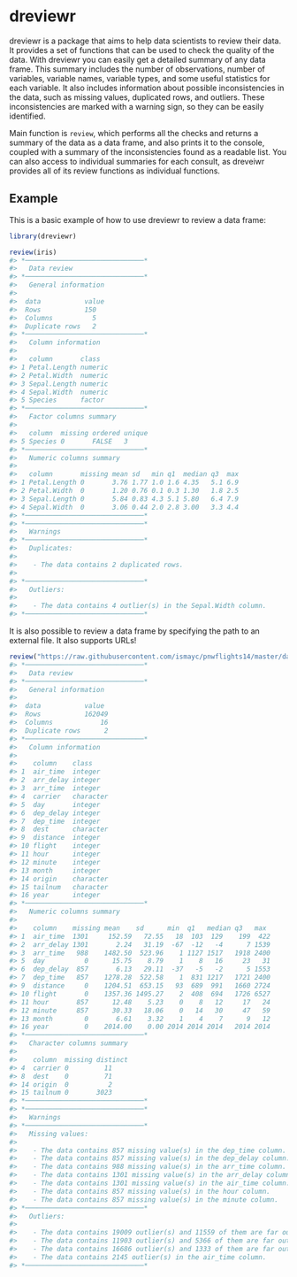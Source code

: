 
<!-- README.md is generated from README.Rmd. Please edit that file -->

# dreviewr

<!-- badges: start -->
<!-- badges: end -->

dreviewr is a package that aims to help data scientists to review their
data. It provides a set of functions that can be used to check the
quality of the data. With dreviewr you can easily get a detailed summary
of any data frame. This summary includes the number of observations,
number of variables, variable names, variable types, and some useful
statistics for each variable. It also includes information about
possible inconsistencies in the data, such as missing values, duplicated
rows, and outliers. These inconsistencies are marked with a warning
sign, so they can be easily identified.

Main function is `review`, which performs all the checks and returns a
summary of the data as a data frame, and also prints it to the console,
coupled with a summary of the inconsistencies found as a readable list.
You can also access to individual summaries for each consult, as
dreveiwr provides all of its review functions as individual functions.

## Example

This is a basic example of how to use dreviewr to review a data frame:

``` r
library(dreviewr)

review(iris)
#> *──────────────────────────────*
#>   Data review
#> *──────────────────────────────*
#>   General information
#> 
#>  data           value
#>  Rows           150  
#>  Columns          5  
#>  Duplicate rows   2  
#> *──────────────────────────────*
#>   Column information
#> 
#>   column       class  
#> 1 Petal.Length numeric
#> 2 Petal.Width  numeric
#> 3 Sepal.Length numeric
#> 4 Sepal.Width  numeric
#> 5 Species      factor 
#> *──────────────────────────────*
#>   Factor columns summary
#> 
#>   column  missing ordered unique
#> 5 Species 0       FALSE   3     
#> *──────────────────────────────*
#>   Numeric columns summary
#> 
#>   column       missing mean sd   min q1  median q3  max
#> 1 Petal.Length 0       3.76 1.77 1.0 1.6 4.35   5.1 6.9
#> 2 Petal.Width  0       1.20 0.76 0.1 0.3 1.30   1.8 2.5
#> 3 Sepal.Length 0       5.84 0.83 4.3 5.1 5.80   6.4 7.9
#> 4 Sepal.Width  0       3.06 0.44 2.0 2.8 3.00   3.3 4.4
#> *──────────────────────────────*
#> *──────────────────────────────*
#>   Warnings
#> *──────────────────────────────*
#>   Duplicates:
#> 
#>    - The data contains 2 duplicated rows.
#> 
#> *──────────────────────────────*
#>   Outliers:
#> 
#>    - The data contains 4 outlier(s) in the Sepal.Width column.
#> *──────────────────────────────*
```

It is also possible to review a data frame by specifying the path to an
external file. It also supports URLs!

``` r
review("https://raw.githubusercontent.com/ismayc/pnwflights14/master/data/flights.csv")
#> *──────────────────────────────*
#>   Data review
#> *──────────────────────────────*
#>   General information
#> 
#>  data           value 
#>  Rows           162049
#>  Columns            16
#>  Duplicate rows      2
#> *──────────────────────────────*
#>   Column information
#> 
#>    column    class    
#> 1  air_time  integer  
#> 2  arr_delay integer  
#> 3  arr_time  integer  
#> 4  carrier   character
#> 5  day       integer  
#> 6  dep_delay integer  
#> 7  dep_time  integer  
#> 8  dest      character
#> 9  distance  integer  
#> 10 flight    integer  
#> 11 hour      integer  
#> 12 minute    integer  
#> 13 month     integer  
#> 14 origin    character
#> 15 tailnum   character
#> 16 year      integer  
#> *──────────────────────────────*
#>   Numeric columns summary
#> 
#>    column    missing mean    sd      min  q1   median q3   max 
#> 1  air_time  1301     152.59   72.55   18  103  129    199  422
#> 2  arr_delay 1301       2.24   31.19  -67  -12   -4      7 1539
#> 3  arr_time   988    1482.50  523.96    1 1127 1517   1918 2400
#> 5  day          0      15.75    8.79    1    8   16     23   31
#> 6  dep_delay  857       6.13   29.11  -37   -5   -2      5 1553
#> 7  dep_time   857    1278.28  522.58    1  831 1217   1721 2400
#> 9  distance     0    1204.51  653.15   93  689  991   1660 2724
#> 10 flight       0    1357.36 1495.27    2  408  694   1726 6527
#> 11 hour       857      12.48    5.23    0    8   12     17   24
#> 12 minute     857      30.33   18.06    0   14   30     47   59
#> 13 month        0       6.61    3.32    1    4    7      9   12
#> 16 year         0    2014.00    0.00 2014 2014 2014   2014 2014
#> *──────────────────────────────*
#>   Character columns summary
#> 
#>    column  missing distinct
#> 4  carrier 0         11    
#> 8  dest    0         71    
#> 14 origin  0          2    
#> 15 tailnum 0       3023    
#> *──────────────────────────────*
#> *──────────────────────────────*
#>   Warnings
#> *──────────────────────────────*
#>   Missing values:
#> 
#>    - The data contains 857 missing value(s) in the dep_time column.
#>    - The data contains 857 missing value(s) in the dep_delay column.
#>    - The data contains 988 missing value(s) in the arr_time column.
#>    - The data contains 1301 missing value(s) in the arr_delay column.
#>    - The data contains 1301 missing value(s) in the air_time column.
#>    - The data contains 857 missing value(s) in the hour column.
#>    - The data contains 857 missing value(s) in the minute column.
#> *──────────────────────────────*
#>   Outliers:
#> 
#>    - The data contains 19009 outlier(s) and 11559 of them are far outliers in the dep_delay column.
#>    - The data contains 11903 outlier(s) and 5366 of them are far outliers in the arr_delay column.
#>    - The data contains 16686 outlier(s) and 1333 of them are far outliers in the flight column.
#>    - The data contains 2145 outlier(s) in the air_time column.
#> *──────────────────────────────*
```
